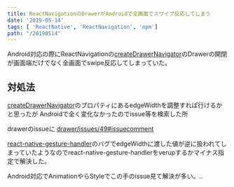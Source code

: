```yaml
---
title: ReactNavigationのDrawerがAndroidで全画面でスワイプ反応してしまう
date: '2019-05-14'
tags: [ 'ReactNative', 'ReactNavigation', 'npm']
path: "/20190514"
---
```


Android対応の際にReactNavigationの[createDrawerNavigator](https://reactnavigation.org/docs/en/drawer-navigator.html)のDrawerの開閉が画面端だけでなく全画面でswipe反応してしまっていた。

## 対処法

[createDrawerNavigator](https://reactnavigation.org/docs/en/drawer-navigator.html)のプロパティにあるedgeWidthを調整すれば行けるかと思ったが
Androidで全く変化なかったのでissue等を検索した所

drawerのissueに  [drawer/issues/49#issuecomment](https://github.com/react-navigation/drawer/issues/49#issuecomment-477935582)

[react-native-gesture-handler](https://github.com/kmagiera/react-native-gesture-handler)のバグでedgeWidthに渡した値が逆に扱われてしまっていたようなのでreact-native-gesture-handlerをverupするかマイナス指定で解決した。

Android対応でAnimationやらStyleでこの手のissue見て解決が多い。..